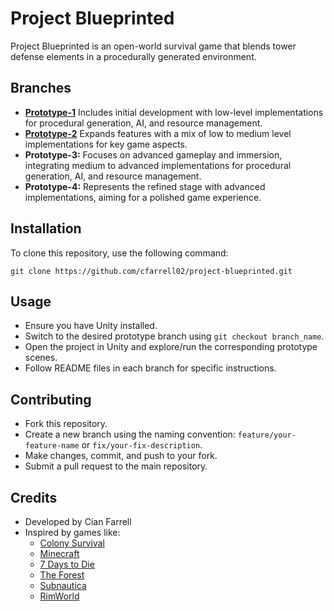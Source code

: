# Project Blueprinted

Project Blueprinted is an open-world survival game that blends tower defense elements in a procedurally generated environment.  


## Branches

- **[Prototype-1](https://github.com/cfarrell02/FYP-Blueprinted/tree/prototype-1)** Includes initial development with low-level implementations for procedural generation, AI, and resource management.
- **[Prototype-2](https://github.com/cfarrell02/FYP-Blueprinted/tree/prototype-2)** Expands features with a mix of low to medium level implementations for key game aspects.
- **Prototype-3:** Focuses on advanced gameplay and immersion, integrating medium to advanced implementations for procedural generation, AI, and resource management.
- **Prototype-4:** Represents the refined stage with advanced implementations, aiming for a polished game experience.

## Installation

To clone this repository, use the following command:

```
git clone https://github.com/cfarrell02/project-blueprinted.git
```


## Usage

- Ensure you have Unity installed.
- Switch to the desired prototype branch using `git checkout branch_name`.
- Open the project in Unity and explore/run the corresponding prototype scenes.
- Follow README files in each branch for specific instructions.

## Contributing

- Fork this repository.
- Create a new branch using the naming convention: `feature/your-feature-name` or `fix/your-fix-description`.
- Make changes, commit, and push to your fork.
- Submit a pull request to the main repository.

## Credits

- Developed by Cian Farrell 
- Inspired by games like:
  - [Colony Survival](https://store.steampowered.com/app/366090/Colony_Survival/)
  - [Minecraft](https://www.minecraft.net/)
  - [7 Days to Die](https://store.steampowered.com/app/251570/7_Days_to_Die/)
  - [The Forest](https://store.steampowered.com/app/242760/The_Forest/)
  - [Subnautica](https://store.steampowered.com/app/264710/Subnautica/)
  - [RimWorld](https://store.steampowered.com/app/294100/RimWorld/)


